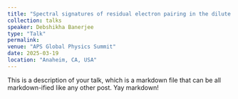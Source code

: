 ```yaml
---
title: "Spectral signatures of residual electron pairing in the dilute Hubbard-Su-Schrieffer-Heeger model"
collection: talks
speaker: Debshikha Banerjee
type: "Talk"
permalink: 
venue: "APS Global Physics Summit"
date: 2025-03-19
location: "Anaheim, CA, USA"
---
```


This is a description of your talk, which is a markdown file that can be all markdown-ified like any other post. Yay markdown!


